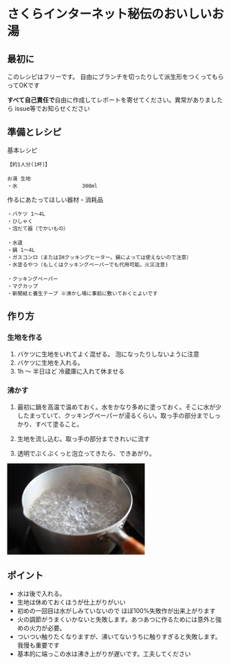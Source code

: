 
# さくらインターネット秘伝のおいしいお湯

## 最初に

このレシピはフリーです。
自由にブランチを切ったりして派生形をつくってもらってOKです

**すべて自己責任で**自由に作成してレポートを寄せてください。異常がありましたら issue等でお知らせください

## 準備とレシピ

基本レシピ
```
【約1人分(1杯)】

お湯 生地
・水                     300ml
```
作るにあたってほしい器材・消耗品
```
・バケツ 1～4L
・ひしゃく
・泡だて器（でかいもの）

・水道
・鍋 1～4L
・ガスコンロ（またはIHクッキングヒーター。鍋によっては使えないので注意）
・水塗るやつ（もしくはクッキングペーパーでも代用可能。火災注意)

・クッキングペーパー
・マグカップ
・新聞紙と養生テープ ※沸かし場に事前に敷いておくとよいです
```

## 作り方

### 生地を作る

1. バケツに生地をいれてよく混ぜる。 泡になったりしないように注意
2. バケツに生地を入れる。
3. 1h ～ 半日ほど 冷蔵庫に入れて休ませる

### 沸かす

1. 最初に鍋を高温で温めておく。水をかなり多めに塗っておく。そこに水が少したまっていて、クッキングペーパーが浸るくらい。取っ手の部分までしっかり、すべて塗ること。

2. 生地を流し込む。取っ手の部分まできれいに流す

3. 透明でぶくぶくっと泡立ってきたら、できあがり。

![沸いているお湯の写真](oyu.jpg)

## ポイント


* 水は後で入れる。
* 生地は休めておくほうが仕上がりがいい
* 初めの一回目は水がしみていないので ほぼ100%失敗作が出来上がります
* 火の調節がうまくいかないと失敗します。あつあつに作るためには意外と強めの火力が必要。
* ついつい触りたくなりますが、沸いてないうちに触りすぎると失敗します。我慢も重要です
* 基本的に端っこの水は沸き上がりが遅いです。工夫してください
